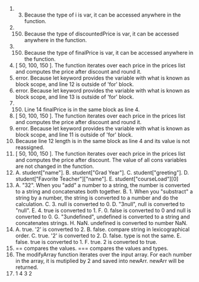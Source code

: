 1. 3. Because the type of i is var, it can be accessed anywhere in the function.
2. 150. Because the type of discountedPrice is var, it can be accessed anywhere in the function.
3. 150. Because the type of finalPrice is var, it can be accessed anywhere in the function.
4. [ 50, 100, 150 ]. The function iterates over each price in the prices list and computes the price after discount and round it.
5. error. Because let keyword provides the variable with what is known as block scope, and line 12 is outside of 'for' block.
6. error. Because let keyword provides the variable with what is known as block scope, and line 13 is outside of 'for' block.
7. 150. Line 14 finalPrice is in the same block as line 4.
8. [ 50, 100, 150 ]. The function iterates over each price in the prices list and computes the price after discount and round it.
9. error. Because let keyword provides the variable with what is known as block scope, and line 11 is outside of 'for' block.
10. Because line 12 length is in the same block as line 4 and its value is not reassigned.
11. [ 50, 100, 150 ]. The function iterates over each price in the prices list and computes the price after discount. The value of all cons variables are not changed in the function. 
12. A. student["name"]. B. student["Grad Year"]. C. student["greeting"]. D. student["Favorite Teacher"]["name"]. E. student["courseLoad"][0]
13. A. "32". When you "add" a number to a string, the number is converted to a string and concatenates both together. B. 1. When you "substract" a string by a number, the string is converted to a number and do the calculation. C. 3. null is converted to 0. D. "3null", null is converted to "null". E. 4. true is converted to 1. F. 0. false is converted to 0 and null is converted to 0. G. "3undefined", undefined is converted to a string and concatenates strings. H. NaN. undefined is converted to number NaN. 
14. A. true. '2' is converted to 2. B. false. compare string in lexicographical order. C. true. '2' is converted to 2. D. false. type is not the same. E. false. true is converted to 1. F. true. 2 is converted to true.
15. == compares the values. === compares the values and types.
17. The modifyArray function iterates over the input array. For each number in the array, it is mutiplied by 2 and saved into newArr. newArr will be returned.
19. 1 4 3 2